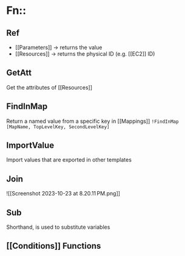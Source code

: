 
# Fn::
## Ref

- [[Parameters]] -> returns the value
- [[Resources]] -> returns the physical ID (e.g. [[EC2]] ID)

## GetAtt

Get the attributes of [[Resources]]
## FindInMap

Return a named value from a specific key in [[Mappings]]
`!FindInMap [MapName, TopLevelKey, SecondLevelKey]`
## ImportValue

Import values that are exported in other templates
## Join

![[Screenshot 2023-10-23 at 8.20.11 PM.png]]
## Sub

Shorthand, is used to substitute variables

## [[Conditions]] Functions